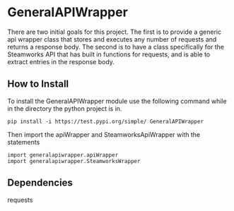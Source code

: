   # GeneralAPIWrapper
There are two initial goals for this project. The first is to provide a generic api wrapper class that stores and executes any number of requests and returns a response body. The second is to have a class specifically for the Steamworks API that has built in functions for requests, and is able to extract entries in the response body.
  
## How to Install
To install the GeneralAPIWrapper module use the following command while in the directory the python project is in.
    
    pip install -i https://test.pypi.org/simple/ GeneralAPIWrapper

Then import the apiWrapper and SteamworksApiWrapper with the statements
    
    import generalapiwrapper.apiWrapper
    import generalapiwrapper.SteamworksWrapper
    
## Dependencies
requests
